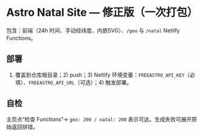 
# Astro Natal Site — 修正版（一次打包）

包含：前端（24h 时间、手动经纬度、内嵌SVG）、`/geo` 与 `/natal` Netlify Functions。

## 部署
1) 覆盖到仓库根目录；2) push；3) Netlify 环境变量：`FREEASTRO_API_KEY`（必填）、`FREEASTRO_API_URL`（可选）；4) 触发部署。

## 自检
主页点“检查 Functions”→ `geo: 200 / natal: 200` 表示可达。生成失败可展开原始返回排错。
